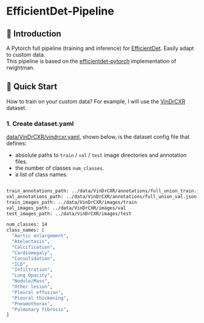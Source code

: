 # **EfficientDet-Pipeline**

## 👋 **Introduction**
A Pytorch full pipeline (training and inference) for [EfficientDet](https://arxiv.org/abs/1911.09070). Easily adapt to custom data.\
This pipeline is based on the [efficientdet-pytorch](https://github.com/rwightman/efficientdet-pytorch) implementation of rwightman.

## 🚀 **Quick Start**
How to train on your custom data? For example, I will use the [VinDrCXR](https://www.kaggle.com/c/vinbigdata-chest-xray-abnormalities-detection) dataset.

### **1. Create dataset.yaml**
[data/VinDrCXR/vindrcxr.yaml](data/VinDrCXR/vindrcxr.yaml), shown below, is the dataset config file that defines:
- absolute paths to `train` / `val` / `test` image directories and annotation files.
- the number of classes `num_classes`.
- a list of class names.
```bash

train_annotations_path: ../data/VinDrCXR/annotations/full_union_train.json
val_annotations_path: ../data/VinDrCXR/annotations/full_union_val.json
train_images_path: ../data/VinDrCXR/images/train
val_images_path: ../data/VinDrCXR/images/val
test_images_path: ../data/VinDrCXR/images/test

num_classes: 14
class_names: [
  "Aortic enlargement", 
  "Atelectasis", 
  "Calcification", 
  "Cardiomegaly", 
  "Consolidation", 
  "ILD", 
  "Infiltration", 
  "Lung Opacity", 
  "Nodule/Mass", 
  "Other lesion", 
  "Pleural effusion", 
  "Pleural thickening", 
  "Pneumothorax", 
  "Pulmonary fibrosis", 
]
```